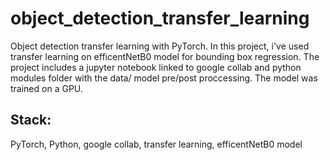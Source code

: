 # object_detection_transfer_learning
Object detection transfer learning with PyTorch.
In this project, i've used transfer learning on efficentNetB0 model for bounding box regression.
The project includes a jupyter notebook linked to google collab and python modules folder with the data/ model pre/post proccessing.
The model was trained on a GPU.

## Stack:
PyTorch, Python, google collab, transfer learning, efficentNetB0 model
